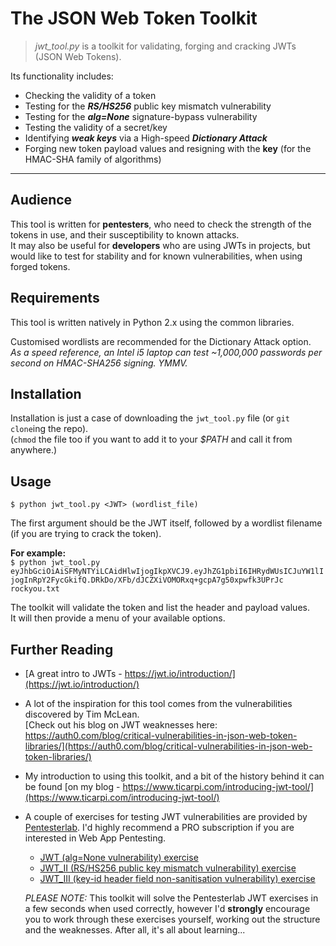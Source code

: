 # The JSON Web Token Toolkit
>*jwt_tool.py* is a toolkit for validating, forging and cracking JWTs (JSON Web Tokens).  


Its functionality includes:
- Checking the validity of a token
- Testing for the ***RS/HS256*** public key mismatch vulnerability
- Testing for the ***alg=None*** signature-bypass vulnerability
- Testing the validity of a secret/key
- Identifying ***weak keys*** via a High-speed ***Dictionary Attack*** 
- Forging new token payload values and resigning with the **key** (for the HMAC-SHA family of algorithms)

---

## Audience
This tool is written for **pentesters**, who need to check the strength of the tokens in use, and their susceptibility to known attacks.  
It may also be useful for **developers** who are using JWTs in projects, but would like to test for stability and for known vulnerabilities, when using forged tokens.

## Requirements
This tool is written natively in Python 2.x using the common libraries.

Customised wordlists are recommended for the Dictionary Attack option.  
*As a speed reference, an Intel i5 laptop can test ~1,000,000 passwords per second on HMAC-SHA256 signing. YMMV.*

## Installation
Installation is just a case of downloading the `jwt_tool.py` file (or `git clone`ing the repo).  
(`chmod` the file too if you want to add it to your *$PATH* and call it from anywhere.)

## Usage
`$ python jwt_tool.py <JWT> (wordlist_file)`  

The first argument should be the JWT itself, followed by a wordlist filename (if you are trying to crack the token).  

**For example:**  
`$ python jwt_tool.py eyJhbGciOiAiSFMyNTYiLCAidHlwIjogIkpXVCJ9.eyJhZG1pbiI6IHRydWUsICJuYW1lIjogInRpY2FycGkifQ.DRkDo/XFb/dJCZXiVOMORxq+gcpA7g50xpwfk3UPrJc rockyou.txt`  

The toolkit will validate the token and list the header and payload values.  
It will then provide a menu of your available options.  

## Further Reading
* [A great intro to JWTs - https://jwt.io/introduction/](https://jwt.io/introduction/)


* A lot of the inspiration for this tool comes from the vulnerabilities discovered by Tim McLean.  
[Check out his blog on JWT weaknesses here: https://auth0.com/blog/critical-vulnerabilities-in-json-web-token-libraries/](https://auth0.com/blog/critical-vulnerabilities-in-json-web-token-libraries/)  

* My introduction to using this toolkit, and a bit of the history behind it can be found [on my blog - https://www.ticarpi.com/introducing-jwt-tool/](https://www.ticarpi.com/introducing-jwt-tool/)

* A couple of exercises for testing JWT vulnerabilities are provided by [Pentesterlab](https://www.pentesterlab.com). I'd highly recommend a PRO subscription if you are interested in Web App Pentesting.  
  * [JWT (alg=None vulnerability) exercise](https://pentesterlab.com/exercises/jwt)  
  * [JWT_II (RS/HS256 public key mismatch vulnerability) exercise](https://pentesterlab.com/exercises/jwt_ii)  
  * [JWT_III (key-id header field non-sanitisation vulnerability) exercise](https://pentesterlab.com/exercises/jwt_iii)  
  
  *PLEASE NOTE:* This toolkit will solve the Pentesterlab JWT exercises in a few seconds when used correctly, however I'd **strongly** encourage you to work through these exercises yourself, working out the structure and the weaknesses. After all, it's all about learning...

